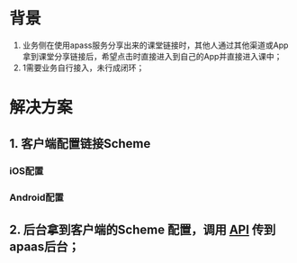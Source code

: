 # 背景
1. 业务侧在使用apass服务分享出来的课堂链接时，其他人通过其他渠道或App拿到课堂分享链接后，希望点击时直接进入到自己的App并直接进入课中；
2. 1需要业务自行接入，未行成闭环；

# 解决方案

## 1. 客户端配置链接Scheme

### iOS配置
### Android配置

## 2. 后台拿到客户端的Scheme 配置，调用 [API]() 传到apaas后台；




